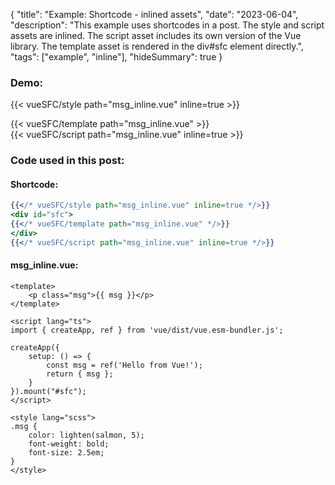 {
"title": "Example: Shortcode - inlined assets",
"date": "2023-06-04",
"description": "This example uses shortcodes in a post. The style and script assets are inlined. The script asset includes its own version of the Vue library. The template asset is rendered in the div#sfc element directly.",
"tags": ["example", "inline"],
"hideSummary": true
}

###  Demo:
{{< vueSFC/style path="msg_inline.vue" inline=true >}}
<div id="sfc">
{{< vueSFC/template path="msg_inline.vue" >}}
</div>
{{< vueSFC/script path="msg_inline.vue" inline=true >}}

### Code used in this post:
#### Shortcode:
``` hbs
{{</* vueSFC/style path="msg_inline.vue" inline=true */>}}
<div id="sfc">
{{</* vueSFC/template path="msg_inline.vue" */>}}
</div>
{{</* vueSFC/script path="msg_inline.vue" inline=true */>}}
```
#### msg_inline.vue:
``` vue
<template>
    <p class="msg">{{ msg }}</p>
</template>

<script lang="ts">
import { createApp, ref } from 'vue/dist/vue.esm-bundler.js';

createApp({
    setup: () => {
        const msg = ref('Hello from Vue!');
        return { msg };
    }
}).mount("#sfc");
</script>

<style lang="scss">
.msg {
    color: lighten(salmon, 5);
    font-weight: bold;
    font-size: 2.5em;
}
</style>
```


